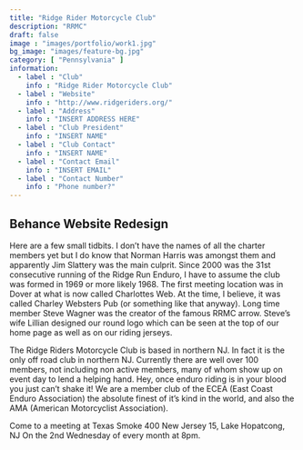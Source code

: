 ```yaml
---
title: "Ridge Rider Motorcycle Club"
description: "RRMC"
draft: false
image : "images/portfolio/work1.jpg"
bg_image: "images/feature-bg.jpg"
category: [ "Pennsylvania" ]
information:
  - label : "Club"
    info : "Ridge Rider Motorcycle Club"
  - label : "Website"
    info : "http://www.ridgeriders.org/"
  - label : "Address"
    info : "INSERT ADDRESS HERE"
  - label : "Club President"
    info : "INSERT NAME"
  - label : "Club Contact"
    info : "INSERT NAME"
  - label : "Contact Email"
    info : "INSERT EMAIL"
  - label : "Contact Number"
    info : "Phone number?"
---
```


## Behance Website Redesign

Here are a few small tidbits. I don’t have the names of all the charter members yet but I do know that Norman Harris was amongst them and apparently Jim Slattery was the main culprit. Since 2000 was the 31st consecutive running of the Ridge Run Enduro, I have to assume the club was formed in 1969 or more likely 1968. The first meeting location was in Dover at what is now called Charlottes Web. At the time, I believe, it was called Charley Websters Pub (or something like that anyway). Long time member Steve Wagner was the creator of the famous RRMC arrow. Steve’s wife Lillian designed our round logo which can be seen at the top of our home page as well as on our riding jerseys.

The Ridge Riders Motorcycle Club is based in northern NJ. In fact it is the only off road club in northern NJ. Currently there are well over 100 members, not including non active members, many of whom show up on event day to lend a helping hand. Hey, once enduro riding is in your blood you just can’t shake it! We are a member club of the ECEA (East Coast Enduro Association) the absolute finest of it’s kind in the world, and also the AMA (American Motorcyclist Association).

Come to a meeting at Texas Smoke
400 New Jersey 15, Lake Hopatcong, NJ
On the 2nd Wednesday of every month at 8pm.

